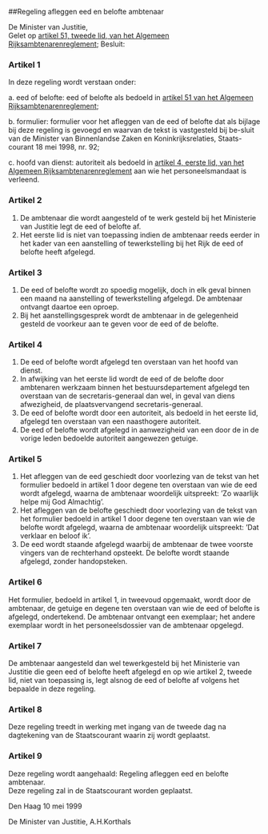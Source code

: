 <meta http-equiv='Content-Type' content='text/html; charset=utf-8' />

##Regeling afleggen eed en belofte ambtenaar

De Minister van Justitie,  
Gelet op [artikel 51, tweede lid, van het Algemeen Rijksambtenarenreglement](../../../../../../../../AMvB/algemeen/rijksambtenarenreglement/BWBR0001950/README.md);
Besluit:    

### Artikel  1  

In deze regeling wordt verstaan onder: 

a. eed of belofte: eed of belofte als bedoeld in [artikel 51 van het Algemeen Rijksambtenarenreglement](../../../../../../../../AMvB/algemeen/rijksambtenarenreglement/BWBR0001950/README.md);  

b. formulier: formulier voor het afleggen van de eed of belofte dat als bijlage bij deze regeling is gevoegd en waarvan de tekst is vastgesteld bij be-sluit van de Minister van Binnenlandse Zaken en Koninkrijksrelaties, Staats-courant 18 mei 1998, nr. 92;  

c. hoofd van dienst: autoriteit als bedoeld in [artikel 4, eerste lid, van het Algemeen Rijksambtenarenreglement](../../../../../../../../AMvB/algemeen/rijksambtenarenreglement/BWBR0001950/README.md) aan wie het personeelsmandaat is verleend.    

### Artikel  2  

1.  De ambtenaar die wordt aangesteld of te werk gesteld bij het Ministerie van Justitie legt de eed of belofte af.   
2.  Het eerste lid is niet van toepassing indien de ambtenaar reeds eerder in het kader van een aanstelling of tewerkstelling bij het Rijk de eed of belofte heeft afgelegd.   

### Artikel  3  

1.  De eed of belofte wordt zo spoedig mogelijk, doch in elk geval binnen een maand na aanstelling of tewerkstelling afgelegd. De ambtenaar ontvangt daartoe een oproep.   
2.  Bij het aanstellingsgesprek wordt de ambtenaar in de gelegenheid gesteld de voorkeur aan te geven voor de eed of de belofte.   

### Artikel  4  

1.  De eed of belofte wordt afgelegd ten overstaan van het hoofd van dienst.   
2.  In afwijking van het eerste lid wordt de eed of de belofte door ambtenaren werkzaam binnen het bestuursdepartement afgelegd ten overstaan van de secretaris-generaal dan wel, in geval van diens afwezigheid, de plaatsvervangend secretaris-generaal.   
3.  De eed of belofte wordt door een autoriteit, als bedoeld in het eerste lid, afgelegd ten overstaan van een naasthogere autoriteit.   
4.  De eed of belofte wordt afgelegd in aanwezigheid van een door de in de vorige leden bedoelde autoriteit aangewezen getuige.   

### Artikel  5  

1.  Het afleggen van de eed geschiedt door voorlezing van de tekst van het formulier bedoeld in artikel 1 door degene ten overstaan van wie de eed wordt afgelegd, waarna de ambtenaar woordelijk uitspreekt: ’Zo waarlijk helpe mij God Almachtig’.   
2.  Het afleggen van de belofte geschiedt door voorlezing van de tekst van het formulier bedoeld in artikel 1 door degene ten overstaan van wie de belofte wordt afgelegd, waarna de ambtenaar woordelijk uitspreekt: ’Dat verklaar en beloof ik’.   
3.  De eed wordt staande afgelegd waarbij de ambtenaar de twee voorste vingers van de rechterhand opsteekt. De belofte wordt staande afgelegd, zonder handopsteken.   

### Artikel  6  

Het formulier, bedoeld in artikel 1, in tweevoud opgemaakt, wordt door de ambtenaar, de getuige en degene ten overstaan van wie de eed of belofte is afgelegd, ondertekend. De ambtenaar ontvangt een exemplaar; het andere exemplaar wordt in het personeelsdossier van de ambtenaar opgelegd.  

### Artikel  7  

De ambtenaar aangesteld dan wel tewerkgesteld bij het Ministerie van Justitie die geen eed of belofte heeft afgelegd en op wie artikel 2, tweede lid, niet van toepassing is, legt alsnog de eed of belofte af volgens het bepaalde in deze regeling.  

### Artikel  8  

Deze regeling treedt in werking met ingang van de tweede dag na dagtekening van de Staatscourant waarin zij wordt geplaatst.  

### Artikel  9  

Deze regeling wordt aangehaald: Regeling afleggen eed en belofte ambtenaar.  
Deze regeling zal in de Staatscourant worden geplaatst.   

Den Haag 
10 mei 1999    

De 
Minister van Justitie, 
A.H.Korthals    
